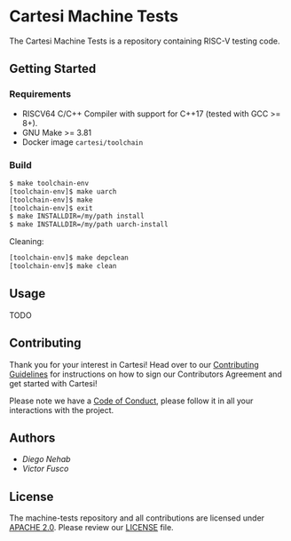# Cartesi Machine Tests

The Cartesi Machine Tests is a repository containing RISC-V testing code.

## Getting Started

### Requirements

- RISCV64 C/C++ Compiler with support for C++17 (tested with GCC >= 8+).
- GNU Make >= 3.81
- Docker image `cartesi/toolchain`

### Build

```bash
$ make toolchain-env
[toolchain-env]$ make uarch
[toolchain-env]$ make
[toolchain-env]$ exit
$ make INSTALLDIR=/my/path install
$ make INSTALLDIR=/my/path uarch-install
```

Cleaning:

```bash
[toolchain-env]$ make depclean
[toolchain-env]$ make clean
```

## Usage

TODO

## Contributing

Thank you for your interest in Cartesi! Head over to our [Contributing Guidelines](CONTRIBUTING.md) for instructions on how to sign our Contributors Agreement and get started with Cartesi!

Please note we have a [Code of Conduct](CODE_OF_CONDUCT.md), please follow it in all your interactions with the project.

## Authors

* *Diego Nehab*
* *Victor Fusco*

## License

The machine-tests repository and all contributions are licensed under
[APACHE 2.0](https://www.apache.org/licenses/LICENSE-2.0). Please review our [LICENSE](LICENSE) file.
